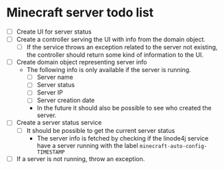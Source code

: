 # Minecraft server todo list

- [ ] Create UI for server status
- [ ] Create a controller serving the UI with info from the domain object.
    - [ ] If the service throws an exception related to the server not existing, the controller
      should return some kind of information to the UI.
- [ ] Create domain object representing server info
    - The following info is only available if the server is running.
        - [ ] Server name
        - [ ] Server status
        - [ ] Server IP
        - [ ] Server creation date
        - In the future it should also be possible to see who created the server.
- [ ] Create a server status service
    - [ ] It should be possible to get the current server status
        - The server info is fetched by checking if the linode4j service have a server running with
          the label `minecraft-auto-config-TIMESTAMP`
- [ ] If a server is not running, throw an exception.